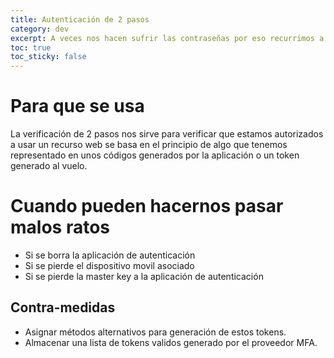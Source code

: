 ```yaml
---
title: Autenticación de 2 pasos
category: dev
excerpt: A veces nos hacen sufrir las contraseñas por eso recurrimos a algo que tenemos
toc: true
toc_sticky: false
---
```


# Para que se usa

La verificación de 2 pasos nos sirve para verificar que estamos autorizados a usar un recurso web
se basa en el principio de algo que tenemos representado en unos códigos generados por la aplicación o un token generado al vuelo.

# Cuando pueden hacernos pasar malos ratos

- Si se borra la aplicación de autenticación
- Si se pierde el dispositivo movil asociado
- Si se pierde la master key a la aplicación de autenticación

## Contra-medidas

- Asignar métodos alternativos para generación de estos tokens.
- Almacenar una lista de tokens validos generado por el proveedor MFA.
